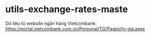 # utils-exchange-rates-maste
 Dữ liệu từ website ngân hàng Vietcombank: https://portal.vietcombank.com.vn/Personal/TG/Pages/ty-gia.aspx
